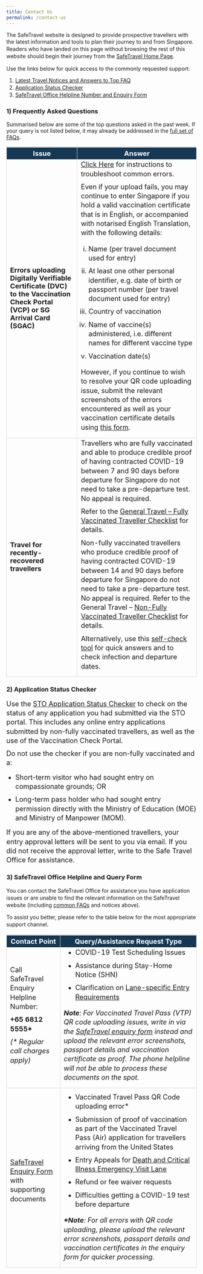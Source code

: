 ```yaml
---
title: Contact Us
permalink: /contact-us
---
```

<!--<div style="padding-left: 5px; padding-bottom: 20px; margin-top:20px; font-size:16px; line-height:1.0; color:red; background-color: #DCDCDC; border-style: solid; border-width: 1px;">

<p style="font-size:18px; margin-top:10px; margin-bottom:0px; font-weight:900;"><u>Advisory on Scam Calls Impersonating Government Officials</u></p>

<p style="font-size:18px; margin-top:20px; margin-bottom:0px; line-height:1.35;">ICA has received reports of calls made using the number “+65 6812 5555” by callers claiming to be government officials. This number is similar to the SafeTravel Enquiry Helpline. Recipients of these calls have reported being accused of committing various COVID-19 related offence, e.g. spreading fake news or breaking COVID-19 rules, and asked to pay a penalty or risk having further reports made against them.</p>

<p style="font-size:18px; margin-top:20px; margin-bottom:0px; line-height:1.35;">ICA does not request for payments in any form over the phone, or solicit for personal and credit card details. If you suspect you have received a scam call, please contact the Police hotline at 1800-255-0000.</p>
</div>-->

<p style="line-height:1.35;">The SafeTravel website is designed to provide prospective travellers with the latest information and tools to plan their journey to and from Singapore. Readers who have landed on this page without browsing the rest of this website should begin their journey from the <a href="https://safetravel.ica.gov.sg/" target="_blank">SafeTravel Home Page</a>.</p>

Use the links below for quick access to the commonly requested support:

<ol style="list-style-type: decimal; line-height:1.35;">
	<li style="line-height:1.35;"><a href="#FAQ">Latest Travel Notices and Answers to Top FAQ</a></li> 
	<li style="line-height:1.35;"><a href="#checker">Application Status Checker</a></li>
	<li style="line-height:1.35;"><a href="#enquiry">SafeTravel Office Helpline Number and Enquiry Form</a></li>
</ol>


<div id="FAQ"></div>


### 1)  Frequently Asked Questions

Summarised below are some of the top questions asked in the past week. If your query is not listed below, it may already be addressed in the <a href="/faq" target="blank">full set of FAQs</a>.

<table>
<thead>
  <tr>
    <th style="font-size:18px; border-top:3px solid #D8D8D8; border-left:1px solid #D8D8D8; border-right:1px solid #D8D8D8; background-color:#153855; color:white;"><b>Issue</b></th>
    <th style="font-size:18px; border-top:3px solid #D8D8D8; border-right:1px solid #D8D8D8; background-color:#153855; color:white;"><b>Answer</b></th>
  </tr>
</thead>
<tbody>
		   <tr>
     <td style="font-size:18px; border-bottom:1px solid #D8D8D8; border-right:1px solid #D8D8D8;  border-left:1px solid #D8D8D8;"><b>Errors uploading Digitally Verifiable Certificate (DVC) to the Vaccination Check Portal (VCP) or SG Arrival Card (SGAC)</b> </td>
   <td style="font-size:18px; border-bottom:1px solid #D8D8D8; border-right:1px solid #D8D8D8;  border-left:1px solid #D8D8D8;"><p style="font-size:18px; line-height:1.35; margin-top:0px; margin-bottom:10px;"><a href="/vtl/faq#invalidcode" target="_blank">Click Here</a> for instructions to troubleshoot common errors. 
</p>
<p style="font-size:18px; line-height:1.35; margin-top:0px; margin-bottom:10px;">Even if your upload fails, you may continue to enter Singapore if you hold a valid vaccination certificate that is in English, or accompanied with notarised English Translation, with the following details:
</p>
<ol style="padding-left: 20px; list-style-type: lower-roman;"><li style="font-size:18px; line-height:1.35; margin-top:0px; margin-bottom:10px;">Name (per travel document used for entry)</li>
	<li style="font-size:18px; line-height:1.35; margin-top:0px; margin-bottom:10px;">At least one other personal identifier, e.g. date of birth or passport number (per travel document used for entry)</li>
	<li style="font-size:18px; line-height:1.35; margin-top:0px; margin-bottom:10px;">Country of vaccination</li>
	<li style="font-size:18px; line-height:1.35; margin-top:0px; margin-bottom:10px;">Name of vaccine(s) administered, i.e. different names for different vaccine type</li>
	<li style="font-size:18px; line-height:1.35; margin-top:0px; margin-bottom:10px;">Vaccination date(s)</li>
	   </ol>
	   <p style="font-size:18px; line-height:1.35; margin-top:0px; margin-bottom:10px;">However, if you continue to wish to resolve your QR code uploading issue, submit the relevant screenshots of the errors encountered as well as your vaccination certificate details using <a href="https://go.gov.sg/sto-enquiry" target="_bank">this form</a>.</p>			   
			   </td>
 </tr>
			   <tr>
     <td style="font-size:18px; border-bottom:1px solid #D8D8D8; border-right:1px solid #D8D8D8;  border-left:1px solid #D8D8D8;"><b>Travel for recently-recovered travellers</b> </td>
   <td style="font-size:18px; border-bottom:1px solid #D8D8D8; border-right:1px solid #D8D8D8;  border-left:1px solid #D8D8D8;"><p style="font-size:18px; line-height:1.35; margin-top:0px; margin-bottom:10px;">Travellers who are fully vaccinated and able to produce credible proof of having contracted COVID-19 between 7 and 90 days before departure for Singapore do not need to take a pre-departure test. No appeal is required.</p>
<p style="font-size:18px; line-height:1.35; margin-top:10px; margin-bottom:10px;">Refer to the <a href="/arriving/general-travel/fully-vaccinated" target="_blank">General Travel – Fully Vaccinated Traveller Checklist</a> for details.
</p>
<p style="font-size:18px; line-height:1.35; margin-top:10px; margin-bottom:10px;">Non-fully vaccinated travellers who produce credible proof of having contracted COVID-19 between 14 and 90 days before departure for Singapore do not need to take a pre-departure test. No appeal is required. Refer to the General Travel – <a href="/arriving/general-travel/non-fully-vaccinated" target="_blank">Non-Fully Vaccinated Traveller Checklist</a> for details.
</p>
<p style="font-size:18px; line-height:1.35; margin-top:10px; margin-bottom:10px;">Alternatively, use this <a href="https://go.gov.sg/recovered-traveller-checker" target="_blank">self-check tool</a> for quick answers and to check infection and departure dates. 
</p>
</td>
 </tr>
  </tbody>
  </table>

<div id="checker"></div>


### 2) Application Status Checker

<p style="font-size:18px; line-height:1.35; margin-top:10px; margin-bottom:10px;">Use the <a href="https://eservices.ica.gov.sg/STO/safeTravel/enquiry" target="_blank">STO Application Status Checker</a> to check on the status of any application you had submitted via the STO portal. This includes any online entry applications submitted by non-fully vaccinated travellers, as well as the use of the Vaccination Check Portal.
</p>

<!--<div style="padding:10px 20px 10px; 20px; vertical-align:middle; text-align:center;  margin-bottom:20px; font-size:20px; line-height:1.0; background-color:#E8E8E8; border-style: solid; border-width: 1px;"><a href="https://eservices.ica.gov.sg/STO/safeTravel/enquiry" target="_blank"><b>Application status checker</b></a></div>-->

<p style="font-size:18px; line-height:1.35; margin-top:10px; margin-bottom:10px;">Do not use the checker if you are non-fully vaccinated and a: </p>
<ul>
				<li style="font-size:18px; line-height:1.35; margin-top:10px; margin-bottom:10px;">Short-term visitor who had sought entry on compassionate grounds; OR</li>
				<li style="font-size:18px; line-height:1.35; margin-top:10px; margin-bottom:10px;">Long-term pass holder who had sought entry permission directly with the Ministry of Education (MOE) and Ministry of Manpower (MOM).</li>
			</ul>

<p style="font-size:18px; line-height:1.35; margin-top:10px; margin-bottom:10px;">If you are any of the above-mentioned travellers, your entry approval letters will be sent to you via email. If you did not receive the approval letter, write to the Safe Travel Office for assistance.</p>


<div id="enquiry"></div>


### 3) SafeTravel Office Helpline and Query Form

<p style="line-height:1.35;">You can contact the SafeTravel Office for assistance you have application issues or are unable to find the relevant information on the SafeTravel website (including <a href="https://safetravel.ica.gov.sg/faq" target="_blank">common FAQs</a> and notices above).</p>

<p style="line-height:1.35;">To assist you better, please refer to the table below for the most appropriate support channel.</p>

<table>
<thead>
  <tr>
    <th style="font-size:18px; border-top:3px solid #D8D8D8; border-left:1px solid #D8D8D8; border-right:1px solid #D8D8D8; background-color:#153855; color:white;"><b>Contact Point</b></th>
    <th style="font-size:18px; border-top:3px solid #D8D8D8; border-right:1px solid #D8D8D8; background-color:#153855; color:white;"><b>Query/Assistance Request Type</b></th>
  </tr>
</thead>
<tbody>
	 <tr>
  <td style="font-size:18px; border-bottom:1px solid #D8D8D8; border-right:1px solid #D8D8D8;  border-left:1px solid #D8D8D8;  line-height:1.35; ">Call SafeTravel Enquiry Helpline Number: 
		<p style="font-size:18px; line-height:1.35; margin-top:10px; margin-bottom:10px;"><b>+65 6812 5555*</b></p> 
<p style="font-size:18px; line-height:1.35; margin-top:10px; margin-bottom:10px;"><i>(* Regular call charges apply)</i></p>
</td>
		   <td style="font-size:18px; border-bottom:1px solid #D8D8D8; border-right:1px solid #D8D8D8;  border-left:1px solid #D8D8D8;">
<ol style="list-style-type:disc; margin-top: 0px; ">
<li style="font-size:18px; line-height:1.35; margin-top:0px; margin-bottom:10px;">COVID-19 Test Scheduling Issues</li>
	<li style="font-size:18px; line-height:1.35; margin-top:10px; margin-bottom:10px;">Assistance during Stay-Home Notice (SHN)</li>
<li style="font-size:18px; line-height:1.35; margin-top:10px; margin-bottom:10px;">Clarification on <a href="/arriving/overview#lanelist" target="_blank">Lane-specific Entry Requirements</a></li>
				 </ol>
<p style="font-size:18px; line-height:1.35; margin-top:10px; margin-bottom:10px;"><i><b>Note</b>: For Vaccinated Travel Pass (VTP) QR code uploading issues, write in via the <a href="https://go.gov.sg/sto-enquiry" target="_blank">SafeTravel enquiry form</a> instead and upload the relevant error screenshots, passport details and vaccination certificate as proof. The phone helpline will not be able to process these documents on the spot.</i></p>
</td>
  </tr>
	 <tr>
  <td style="font-size:18px; border-bottom:1px solid #D8D8D8; border-right:1px solid #D8D8D8;  border-left:1px solid #D8D8D8; padding-top:20px;  line-height:1.35; "><a href="https://form.gov.sg/60e693e777fd6b00111885d5" target="_blank">SafeTravel Enquiry Form</a> with supporting documents </td>
		   <td style="font-size:18px; border-bottom:1px solid #D8D8D8; border-right:1px solid #D8D8D8;  border-left:1px solid #D8D8D8;">
<ol style="list-style-type:disc; margin-top: 0px;">
<li style="font-size:18px; line-height:1.35; margin-top:10px; margin-bottom:10px;">Vaccinated Travel Pass QR Code uploading error*</li>
		<li style="font-size:18px; line-height:1.35; margin-top:10px; margin-bottom:10px;">Submission of proof of vaccination as part of the Vaccinated Travel Pass (Air) application for travellers arriving from the United States</li>
	<li style="font-size:18px; line-height:1.35; margin-top:10px; margin-bottom:10px;">Entry Appeals for <a href="/dcev/overview" target="_blank">Death and Critical Illness Emergency Visit Lane</a> </li>
<li style="font-size:18px; line-height:1.35; margin-top:10px; margin-bottom:10px;">Refund or fee waiver requests</li>
		<li style="font-size:18px; line-height:1.35; margin-top:10px; margin-bottom:10px;">Difficulties getting a COVID-19 test before departure</li>
				 </ol>
<p style="font-size:18px; line-height:1.35; margin-top:10px; margin-bottom:10px;"><i><b>*Note</b>: For all errors with QR code uploading, please upload the relevant error screenshots, passport details and vaccination certificates in the enquiry form for quicker processing.</i></p>
</td>
  </tr>	
	</tbody>
	</table>
